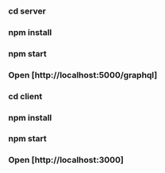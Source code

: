 ### cd server

### npm install

### npm start

### Open [http://localhost:5000/graphql]

### cd client

### npm install

### npm start

### Open [http://localhost:3000]

